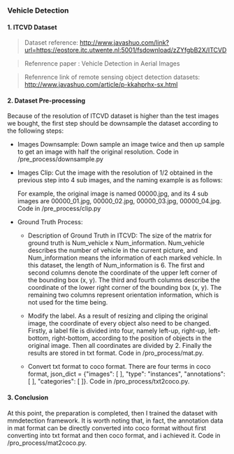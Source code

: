 ### Vehicle Detection

#### 1. ITCVD Dataset
> Dataset reference: http://www.javashuo.com/link?url=https://eostore.itc.utwente.nl:5001/fsdownload/zZYfgbB2X/ITCVD

> Refenrence paper : Vehicle Detection in Aerial Images

> Refenrence link of remote sensing object detection datasets: http://www.javashuo.com/article/p-kkahprhx-sx.html

#### 2. Dataset Pre-processing
Because of the resolution of ITCVD dataset is higher than the test images we bought, the first step should be downsample the dataset according to the following steps:

- Images Downsample: Down sample an image twice and then up sample to get an image with half the original resolution. Code in /pre_process/downsample.py

- Images Clip: Cut the image with the resolution of 1/2 obtained in the previous step into 4 sub images, and the naming example is as follows:

  For example, the original image is named 00000.jpg, and its 4 sub images are 00000_01.jpg, 00000_02.jpg, 00000_03.jpg, 00000_04.jpg. Code in /pre_process/clip.py

- Ground Truth Process: 
  - Description of Ground Truth in ITCVD:
    The size of the matrix for ground truth is Num_vehicle x Num_information.
    Num_vehicle describes the number of vehicle in the current picture, and Num_information means the information of each marked vehicle.
    In this dataset, the length of Num_information is 6.
    The first and second columns denote the coordinate of the upper left corner of the bounding box (x, y).
    The third and fourth columns describe the coordinate of the lower right corner of the bounding box (x, y).
    The remaining two columns represent orientation information, which is not used for the time being.
    
  - Modify the label.
    As a result of resizing and cliping the original image, the coordinate of every object also need to be changed. Firstly, a label file is divided into four, namely       left-up, right-up, left-bottom, right-bottom, according to the position of objects in the original image. Then all coordinates are divided by 2. Finally the results     are stored in txt format. Code in /pro_process/mat.py.
    
  - Convert txt format to coco format.
    There are four terms in coco format, json_dict = {"images": [ ], "type": "instances", "annotations": [ ], "categories": [ ]}. Code in /pro_process/txt2coco.py.
#### 3. Conclusion
At this point, the preparation is completed, then I trained the dataset with mmdetection framework. It is worth noting that, in fact, the annotation data in mat format can be directly converted into coco format without first converting into txt format and then coco format, and i achieved it. Code in /pro_process/mat2coco.py.
